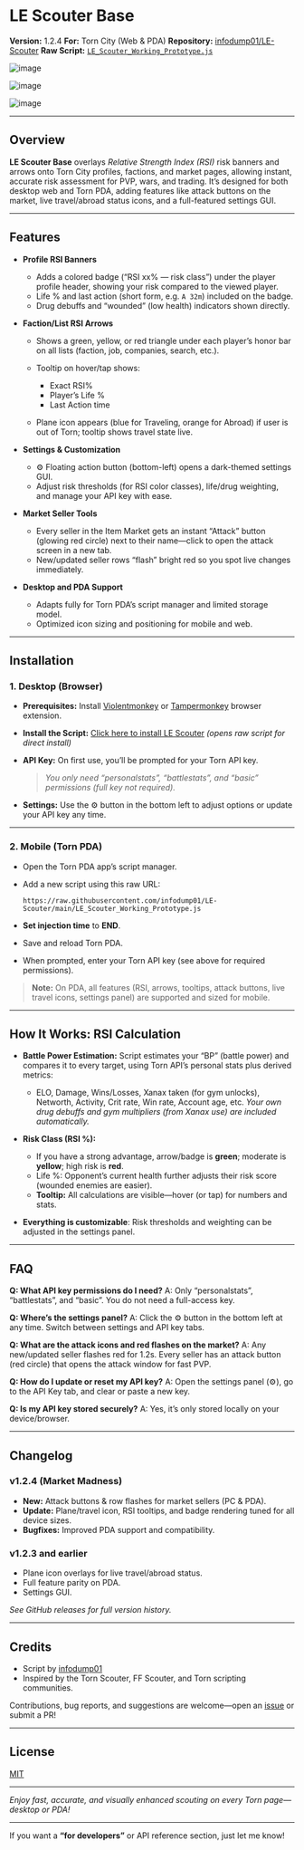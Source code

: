 # LE Scouter Base

**Version:** 1.2.4
**For:** Torn City (Web & PDA)
**Repository:** [infodump01/LE-Scouter](https://github.com/infodump01/LE-Scouter)
**Raw Script:** [`LE_Scouter_Working_Prototype.js`](https://raw.githubusercontent.com/infodump01/LE-Scouter/main/LE_Scouter_Working_Prototype.js)

![image](https://github.com/user-attachments/assets/7f9b1e8b-8757-46db-9a6a-d383eef59e51)

![image](https://github.com/user-attachments/assets/50f97e4c-a142-4d5c-8d24-a938ef199752)

![image](https://github.com/user-attachments/assets/17a28540-c791-4cda-81ba-83cd791a8efa)

---

## Overview

**LE Scouter Base** overlays *Relative Strength Index (RSI)* risk banners and arrows onto Torn City profiles, factions, and market pages, allowing instant, accurate risk assessment for PVP, wars, and trading.
It’s designed for both desktop web and Torn PDA, adding features like attack buttons on the market, live travel/abroad status icons, and a full-featured settings GUI.

---

## Features

* **Profile RSI Banners**

  * Adds a colored badge (“RSI xx% — risk class”) under the player profile header, showing your risk compared to the viewed player.
  * Life % and last action (short form, e.g. `A 32m`) included on the badge.
  * Drug debuffs and “wounded” (low health) indicators shown directly.

* **Faction/List RSI Arrows**

  * Shows a green, yellow, or red triangle under each player’s honor bar on all lists (faction, job, companies, search, etc.).
  * Tooltip on hover/tap shows:

    * Exact RSI%
    * Player’s Life %
    * Last Action time
  * Plane icon appears (blue for Traveling, orange for Abroad) if user is out of Torn; tooltip shows travel state live.

* **Settings & Customization**

  * ⚙️ Floating action button (bottom-left) opens a dark-themed settings GUI.
  * Adjust risk thresholds (for RSI color classes), life/drug weighting, and manage your API key with ease.

* **Market Seller Tools**

  * Every seller in the Item Market gets an instant “Attack” button (glowing red circle) next to their name—click to open the attack screen in a new tab.
  * New/updated seller rows “flash” bright red so you spot live changes immediately.

* **Desktop and PDA Support**

  * Adapts fully for Torn PDA’s script manager and limited storage model.
  * Optimized icon sizing and positioning for mobile and web.

---

## Installation

### 1. Desktop (Browser)

* **Prerequisites:**
  Install [Violentmonkey](https://violentmonkey.github.io/) or [Tampermonkey](https://www.tampermonkey.net/) browser extension.
* **Install the Script:**
  [Click here to install LE Scouter](https://raw.githubusercontent.com/infodump01/LE-Scouter/main/LE_Scouter_Working_Prototype.js) *(opens raw script for direct install)*
* **API Key:**
  On first use, you’ll be prompted for your Torn API key.

  > *You only need “personalstats”, “battlestats”, and “basic” permissions (full key not required).*
* **Settings:**
  Use the ⚙️ button in the bottom left to adjust options or update your API key any time.

---

### 2. Mobile (Torn PDA)

* Open the Torn PDA app’s script manager.
* Add a new script using this raw URL:

  ```
  https://raw.githubusercontent.com/infodump01/LE-Scouter/main/LE_Scouter_Working_Prototype.js
  ```
* **Set injection time** to **END**.
* Save and reload Torn PDA.
* When prompted, enter your Torn API key (see above for required permissions).

> **Note:** On PDA, all features (RSI, arrows, tooltips, attack buttons, live travel icons, settings panel) are supported and sized for mobile.

---

## How It Works: RSI Calculation

* **Battle Power Estimation:**
  Script estimates your “BP” (battle power) and compares it to every target, using Torn API’s personal stats plus derived metrics:

  * ELO, Damage, Wins/Losses, Xanax taken (for gym unlocks), Networth, Activity, Crit rate, Win rate, Account age, etc.
    *Your own drug debuffs and gym multipliers (from Xanax use) are included automatically.*
* **Risk Class (RSI %):**

  * If you have a strong advantage, arrow/badge is **green**; moderate is **yellow**; high risk is **red**.
  * Life %: Opponent’s current health further adjusts their risk score (wounded enemies are easier).
  * **Tooltip:** All calculations are visible—hover (or tap) for numbers and stats.
* **Everything is customizable**:
  Risk thresholds and weighting can be adjusted in the settings panel.

---

## FAQ

**Q: What API key permissions do I need?**
A: Only “personalstats”, “battlestats”, and “basic”. You do not need a full-access key.

**Q: Where’s the settings panel?**
A: Click the ⚙️ button in the bottom left at any time. Switch between settings and API key tabs.

**Q: What are the attack icons and red flashes on the market?**
A: Any new/updated seller flashes red for 1.2s. Every seller has an attack button (red circle) that opens the attack window for fast PVP.

**Q: How do I update or reset my API key?**
A: Open the settings panel (⚙️), go to the API Key tab, and clear or paste a new key.

**Q: Is my API key stored securely?**
A: Yes, it’s only stored locally on your device/browser.

---

## Changelog

### v1.2.4 (Market Madness)

* **New:** Attack buttons & row flashes for market sellers (PC & PDA).
* **Update:** Plane/travel icon, RSI tooltips, and badge rendering tuned for all device sizes.
* **Bugfixes:** Improved PDA support and compatibility.

### v1.2.3 and earlier

* Plane icon overlays for live travel/abroad status.
* Full feature parity on PDA.
* Settings GUI.

*See GitHub releases for full version history.*

---

## Credits

* Script by [infodump01](https://github.com/infodump01)
* Inspired by the Torn Scouter, FF Scouter, and Torn scripting communities.

Contributions, bug reports, and suggestions are welcome—open an [issue](https://github.com/infodump01/LE-Scouter/issues) or submit a PR!

---

## License

[MIT](LICENSE)

---

*Enjoy fast, accurate, and visually enhanced scouting on every Torn page—desktop or PDA!*

---

If you want a **“for developers”** or API reference section, just let me know!
